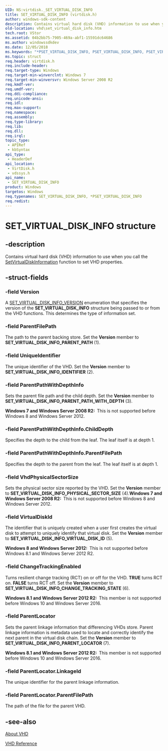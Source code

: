 ```yaml
---
UID: NS:virtdisk._SET_VIRTUAL_DISK_INFO
title: SET_VIRTUAL_DISK_INFO (virtdisk.h)
author: windows-sdk-content
description: Contains virtual hard disk (VHD) information to use when you call the SetVirtualDiskInformation function to set VHD properties.
old-location: vhd\set_virtual_disk_info.htm
tech.root: VStor
ms.assetid: 04b2bb75-7905-469a-abf1-15591dc64686
ms.author: windowssdkdev
ms.date: 12/05/2018
ms.keywords: "*PSET_VIRTUAL_DISK_INFO, PSET_VIRTUAL_DISK_INFO, PSET_VIRTUAL_DISK_INFO structure pointer [VHD], SET_VIRTUAL_DISK_INFO, SET_VIRTUAL_DISK_INFO structure [VHD], _SET_VIRTUAL_DISK_INFO, vdssys/PSET_VIRTUAL_DISK_INFO, vdssys/SET_VIRTUAL_DISK_INFO, vhd.set_virtual_disk_info, virtdisk/PSET_VIRTUAL_DISK_INFO, virtdisk/SET_VIRTUAL_DISK_INFO"
ms.topic: struct
req.header: virtdisk.h
req.include-header: 
req.target-type: Windows
req.target-min-winverclnt: Windows 7
req.target-min-winversvr: Windows Server 2008 R2
req.kmdf-ver: 
req.umdf-ver: 
req.ddi-compliance: 
req.unicode-ansi: 
req.idl: 
req.max-support: 
req.namespace: 
req.assembly: 
req.type-library: 
req.lib: 
req.dll: 
req.irql: 
topic_type:
 - APIRef
 - kbSyntax
api_type:
 - HeaderDef
api_location:
 - VirtDisk.h
 - vdssys.h
api_name:
 - SET_VIRTUAL_DISK_INFO
product: Windows
targetos: Windows
req.typenames: SET_VIRTUAL_DISK_INFO, *PSET_VIRTUAL_DISK_INFO
req.redist: 
---
```


# SET_VIRTUAL_DISK_INFO structure


## -description


Contains virtual hard disk (VHD) information to use when you call the <a href="https://msdn.microsoft.com/en-us/library/Dd323685(v=VS.85).aspx">SetVirtualDiskInformation</a> function to set VHD properties.


## -struct-fields




### -field Version

A <a href="https://msdn.microsoft.com/en-us/library/Dd323687(v=VS.85).aspx">SET_VIRTUAL_DISK_INFO_VERSION</a> 
      enumeration that specifies the version of the 
      <b>SET_VIRTUAL_DISK_INFO</b> structure being passed to or 
      from the VHD functions. This determines the type of information set.


### -field ParentFilePath

The path to the parent backing store. Set the <b>Version</b> member to 
       <b>SET_VIRTUAL_DISK_INFO_PARENT_PATH</b> (1).


### -field UniqueIdentifier

The unique identifier of the VHD. Set the <b>Version</b> member to 
       <b>SET_VIRTUAL_DISK_INFO_IDENTIFIER</b> (2).


### -field ParentPathWithDepthInfo

Sets the parent file path and the child depth. Set the <b>Version</b> member to 
        <b>SET_VIRTUAL_DISK_INFO_PARENT_PATH_WITH_DEPTH</b> (3).

<b>Windows 7 and Windows Server 2008 R2:  </b>This is not supported before Windows 8 and Windows Server 2012.


### -field ParentPathWithDepthInfo.ChildDepth

Specifies the depth to the child from the leaf. The leaf itself is at depth 1.


### -field ParentPathWithDepthInfo.ParentFilePath

Specifies the depth to the parent from the leaf. The leaf itself is at depth 1.


### -field VhdPhysicalSectorSize

Sets the physical sector size reported by the VHD. Set the <b>Version</b> member to 
        <b>SET_VIRTUAL_DISK_INFO_PHYSICAL_SECTOR_SIZE</b> (4).<b>Windows 7 and Windows Server 2008 R2:  </b>This is not supported before Windows 8 and Windows Server 2012.




### -field VirtualDiskId

The identifier that is uniquely created when a user first creates the  virtual disk to attempt to uniquely identify that virtual disk. Set the <b>Version</b> member to 
        <b>SET_VIRTUAL_DISK_INFO_VIRTUAL_DISK_ID</b> (5).

<b>Windows 8 and Windows Server 2012:  </b>This is not supported before Windows 8.1 and Windows Server 2012 R2.


### -field ChangeTrackingEnabled

Turns  resilient change tracking (RCT) on or off for the VHD. <b>TRUE</b> turns RCT on. <b>FALSE</b> turns RCT off. Set the <b>Version</b> member to 
        <b>SET_VIRTUAL_DISK_INFO_CHANGE_TRACKING_STATE</b> (6).

<b>Windows 8.1 and Windows Server 2012 R2:  </b>This member is not supported before Windows 10 and Windows Server 2016.


### -field ParentLocator

Sets the parent linkage information that differencing VHDs store. Parent linkage information is metadata used to locate and correctly identify the next parent in the virtual disk  chain. Set the <b>Version</b> member to 
        <b>SET_VIRTUAL_DISK_INFO_PARENT_LOCATOR</b> (7).

<b>Windows 8.1 and Windows Server 2012 R2:  </b>This member is not supported before Windows 10 and Windows Server 2016.


### -field ParentLocator.LinkageId

The unique identifier for the parent linkage information.


### -field ParentLocator.ParentFilePath

The path of the file for the parent VHD.


## -see-also




<a href="https://msdn.microsoft.com/c9531c07-ad55-42b6-8685-7f55a47e8485">About VHD</a>



<a href="https://msdn.microsoft.com/3b5d0da0-2b23-4b7c-b007-ed3fe030926c">VHD Reference</a>
 

 

